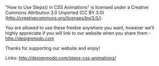 "How to Use Steps() in CSS Animations" is licensed under a Creative Commons Attribution 3.0 Unported (CC BY 3.0)  (http://creativecommons.org/licenses/by/3.0/). 

You are allowed to use these freebie anywhere you want, however we’ll highly appreciate if you will link to our website when you share them - http://designmodo.com

Thanks for supporting our website and enjoy!

Links:
http://designmodo.com/steps-css-animations/